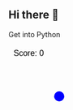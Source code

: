 ## Hi there 👋
Get into Python

<svg width="200" height="200" xmlns="http://www.w3.org/2000/svg">
  <circle id="player" cx="100" cy="100" r="10" fill="blue" />
  <text id="score" x="10" y="20" font-family="Arial" font-size="16" fill="black">Score: 0</text>
  <script type="text/javascript">
    <![CDATA[
      var score = 0;
      var player = document.getElementById('player');
      var scoreText = document.getElementById('score');
      
      function movePlayer() {
        var x = Math.random() * 180 + 10;
        var y = Math.random() * 180 + 10;
        player.setAttribute('cx', x);
        player.setAttribute('cy', y);
      }
      
      function incrementScore() {
        score++;
        scoreText.textContent = 'Score: ' + score;
        movePlayer();
      }
      
      player.addEventListener('click', incrementScore);
    ]]>
  </script>
</svg>



<!--
**nathanLYJ/NathanLYJ** is a ✨ _special_ ✨ repository because its `README.md` (this file) appears on your GitHub profile.

Here are some ideas to get you started:

- 🔭 I’m currently working on ...
- 🌱 I’m currently learning ...
- 👯 I’m looking to collaborate on ...
- 🤔 I’m looking for help with ...
- 💬 Ask me about ...
- 📫 How to reach me: ...
- 😄 Pronouns: ...
- ⚡ Fun fact: ...
-->
